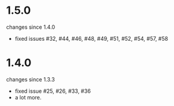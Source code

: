 # 1.5.0
changes since 1.4.0

* fixed issues #32, #44, #46, #48, #49, #51, #52, #54, #57, #58


# 1.4.0

changes since 1.3.3


 * fixed issue #25, #26, #33, #36
 * a lot more.

